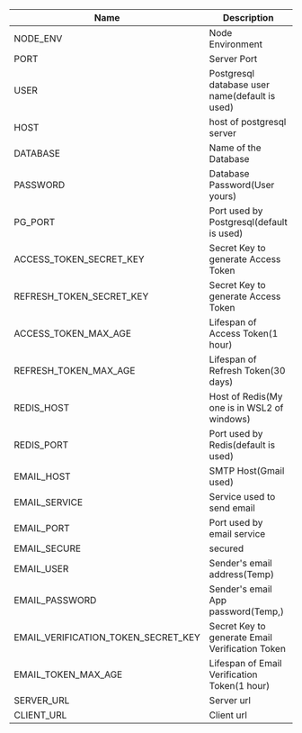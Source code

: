 | Name                                | Description                                        | Default Value                                  |
| ----------------------------------- | -------------------------------------------------- | -----------------------------------------------|
| NODE_ENV                            | Node Environment                                   | development                                    |
| PORT                                | Server Port                                        | 3001                                           |
| USER                                | Postgresql database user name(default is used)     | postgres                                       |
| HOST                                | host of postgresql server                          | localhost                                      |
| DATABASE                            | Name of the Database                               | campaign_builder                               |
| PASSWORD                            | Database Password(User yours)                      | pg1234                                         |
| PG_PORT                             | Port used by Postgresql(default is used)           | 5432                                           |
| ACCESS_TOKEN_SECRET_KEY             | Secret Key to generate Access Token                | 22d2c9d44f0354c24fdb8b0e7286112a96aa8ae0d7dbd86c644e5a2a08c832655c1b8a35e7a4dd7271d0eff3a8b87f7acac14fc1750f81858814266de8e99f10      |
| REFRESH_TOKEN_SECRET_KEY            | Secret Key to generate Access Token                | 717d31efdda19fb3494eac54986bb6268029d58a905627173f8cb5e83392f666ec7d607847f53d0842fb66b14598fc080f9dff0cb1dcff6174c260deb0909d14      |
| ACCESS_TOKEN_MAX_AGE                | Lifespan of Access Token(1 hour)                   | 3600                                           |
| REFRESH_TOKEN_MAX_AGE               | Lifespan of Refresh Token(30 days)                 | 2592000                                        |
| REDIS_HOST                          | Host of Redis(My one is in WSL2 of windows)        | 127.0.0.1                                      |
| REDIS_PORT                          | Port used by Redis(default is used)                | 6379                                           |
| EMAIL_HOST                          | SMTP Host(Gmail used)                              | smtp.gmail.com                                 |
| EMAIL_SERVICE                       | Service used to send email                         | gmail                                          |
| EMAIL_PORT                          | Port used by email service                         | 587                                            |
| EMAIL_SECURE                        | secured                                            | true                                           |
| EMAIL_USER                          | Sender's email address(Temp)                       | testing.email.2029@gmail.com                   |
| EMAIL_PASSWORD                      | Sender's email  App password(Temp,)                | arjrsqrrvldtzhll                               |
| EMAIL_VERIFICATION_TOKEN_SECRET_KEY | Secret Key to generate Email Verification Token    | d912b6fe8387f52a24bc654695abf0431bcfaacdbf116efc7e6954f04775c4d70d38cce19c7aa484e05861347b798c0e005451a8aa0cd68d795f565247387d60            |
| EMAIL_TOKEN_MAX_AGE                 | Lifespan of Email Verification Token(1 hour)       | 3600                                           |
| SERVER_URL                          | Server url                                         | http://localhost:3001                          |
| CLIENT_URL                          | Client url                                         | http://localhost:3000                          |
